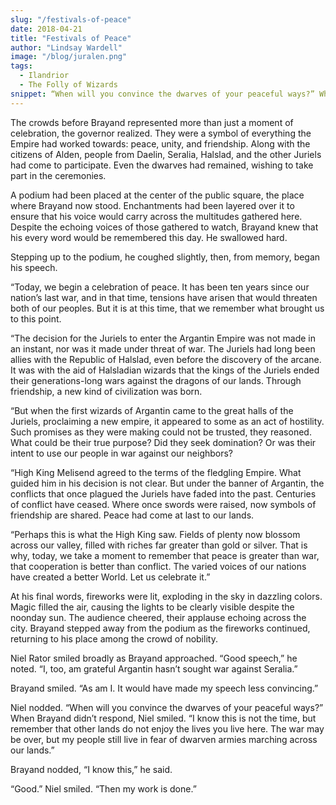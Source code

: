 ```yaml
---
slug: "/festivals-of-peace"
date: 2018-04-21
title: "Festivals of Peace"
author: "Lindsay Wardell"
image: "/blog/juralen.png"
tags:
  - Ilandrior
  - The Folly of Wizards
snippet: “When will you convince the dwarves of your peaceful ways?” When Brayand didn’t respond, Niel smiled. “I know this is not the time, but remember that other lands do not enjoy the lives you live here. The war may be over, but my people still live in fear of dwarven armies marching across our lands.”
---
```

The crowds before Brayand represented more than just a moment of celebration, the governor realized. They were a symbol of everything the Empire had worked towards: peace, unity, and friendship. Along with the citizens of Alden, people from Daelin, Seralia, Halslad, and the other Juriels had come to participate. Even the dwarves had remained, wishing to take part in the ceremonies.

A podium had been placed at the center of the public square, the place where Brayand now stood. Enchantments had been layered over it to ensure that his voice would carry across the multitudes gathered here. Despite the echoing voices of those gathered to watch, Brayand knew that his every word would be remembered this day. He swallowed hard.

Stepping up to the podium, he coughed slightly, then, from memory, began his speech.

“Today, we begin a celebration of peace. It has been ten years since our nation’s last war, and in that time, tensions have arisen that would threaten both of our peoples. But it is at this time, that we remember what brought us to this point.

“The decision for the Juriels to enter the Argantin Empire was not made in an instant, nor was it made under threat of war. The Juriels had long been allies with the Republic of Halslad, even before the discovery of the arcane. It was with the aid of Halsladian wizards that the kings of the Juriels ended their generations-long wars against the dragons of our lands. Through friendship, a new kind of civilization was born.

“But when the first wizards of Argantin came to the great halls of the Juriels, proclaiming a new empire, it appeared to some as an act of hostility. Such promises as they were making could not be trusted, they reasoned. What could be their true purpose? Did they seek domination? Or was their intent to use our people in war against our neighbors?

“High King Melisend agreed to the terms of the fledgling Empire. What guided him in his decision is not clear. But under the banner of Argantin, the conflicts that once plagued the Juriels have faded into the past. Centuries of conflict have ceased. Where once swords were raised, now symbols of friendship are shared. Peace had come at last to our lands.

“Perhaps this is what the High King saw. Fields of plenty now blossom across our valley, filled with riches far greater than gold or silver. That is why, today, we take a moment to remember that peace is greater than war, that cooperation is better than conflict. The varied voices of our nations have created a better World. Let us celebrate it.”

At his final words, fireworks were lit, exploding in the sky in dazzling colors. Magic filled the air, causing the lights to be clearly visible despite the noonday sun. The audience cheered, their applause echoing across the city. Brayand stepped away from the podium as the fireworks continued, returning to his place among the crowd of nobility.

Niel Rator smiled broadly as Brayand approached. “Good speech,” he noted. “I, too, am grateful Argantin hasn’t sought war against Seralia.”

Brayand smiled. “As am I. It would have made my speech less convincing.”

Niel nodded. “When will you convince the dwarves of your peaceful ways?” When Brayand didn’t respond, Niel smiled. “I know this is not the time, but remember that other lands do not enjoy the lives you live here. The war may be over, but my people still live in fear of dwarven armies marching across our lands.”

Brayand nodded, “I know this,” he said.

“Good.” Niel smiled. “Then my work is done.”